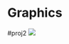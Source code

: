 # Graphics

#proj2
<img src="https://user-images.githubusercontent.com/79133019/166618643-fe1b7692-e7df-41e1-bb52-ecbd495a13ac.gif">
